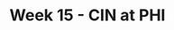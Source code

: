 ---
layout: game
title: Week 15 - CIN at PHI
season: 2012
game_id: 2012_15_CIN_PHI
away_team: CIN
home_team: PHI
---